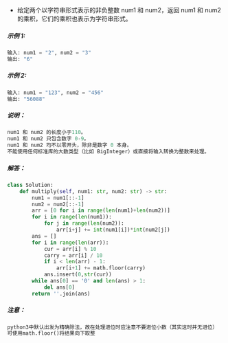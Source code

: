 * 给定两个以字符串形式表示的非负整数 num1 和 num2，返回 num1 和 num2 的乘积，它们的乘积也表示为字符串形式。

##### 示例 1:  
```python
输入: num1 = "2", num2 = "3"  
输出: "6"  
```
##### 示例 2:  
```python
输入: num1 = "123", num2 = "456"  
输出: "56088"  
```
##### 说明：  
```python
num1 和 num2 的长度小于110。  
num1 和 num2 只包含数字 0-9。  
num1 和 num2 均不以零开头，除非是数字 0 本身。  
不能使用任何标准库的大数类型（比如 BigInteger）或直接将输入转换为整数来处理。  
```
##### 解答：  
```python
class Solution:
    def multiply(self, num1: str, num2: str) -> str:
        num1 = num1[::-1]
        num2 = num2[::-1]
        arr = [0 for i in range(len(num1)+len(num2))]
        for i in range(len(num1)):
            for j in range(len(num2)):
                arr[i+j] += int(num1[i])*int(num2[j])
        ans = []
        for i in range(len(arr)):
            cur = arr[i] % 10
            carry = arr[i] / 10
            if i < len(arr) - 1:
                arr[i+1] += math.floor(carry)
            ans.insert(0,str(cur))
        while ans[0] == '0' and len(ans) > 1:
            del ans[0]
        return ''.join(ans)
```

##### 注意：
```python
python3中默认出发为精确除法，故在处理进位时应注意不要进位小数（其实这时并无进位）
可使用math.floor()将结果向下取整
```
